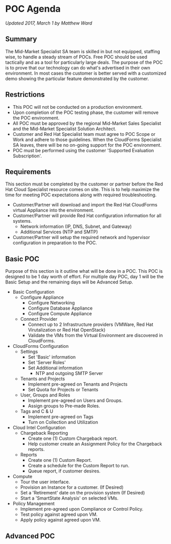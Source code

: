 # POC Agenda
*Updated 2017, March 1 by Matthew Ward*

## Summary
The Mid-Market Specialist SA team is skilled in but not equipped, staffing wise, to handle a steady stream of POCs. Free POC should be used tactically and as a tool for particularly large deals. The purpose of the POC is to prove that our technology can do what's advertised in their own environment. In most cases the customer is better served with a customized demo showing the particular feature demonstrated by the customer.

## Restrictions
* This POC will not be conducted on a production environment.
* Upon completion of the POC testing phase, the customer will remove the POC environment.  
* All POC must be approved by the regional Mid-Market Sales Specialist and the Mid-Market Specialist Solution Architect.
* Customer and Red Hat Specialist team must agree to POC Scope or Work and adhere to those guidelines. When the CloudForms Specialist SA leaves, there will be no on-going support for the POC environment.
* POC must be performed using the customer 'Supported Evaluation Subscription'.

## Requirements
This section must be completed by the customer or partner before the Red Hat Cloud Specialist resource comes on site. This is to help maximize the time for meeting POC expectations along with required troubleshooting.

* Customer/Partner will download and import the Red Hat CloudForms virtual Appliance into the environment.
* Customer/Partner will provide Red Hat configuration information for all systems.
   * Network information (IP, DNS, Subnet, and Gateway)
   * Additional Services (NTP and SMTP)
* Customer/Partner will setup the required network and hypervisor configuration in preparation to the POC. 


## Basic POC
Purpose of this section is it outline what will be done in a POC. This POC is designed to be 1 day worth of effort. For multiple day POC, day 1 will be the Basic Setup and the remaining days will be Advanced Setup.

* Basic Configuration
   * Configure Appliance
      * Configure Networking
      * Configure Database Appliance
      * Configure Compute Appliance
   * Connect Provider
      * Connect up to 2 Infrastructure providers (VMWare, Red Hat Virutalization or Red Hat OpenStack)
      * Validate the VMs from the Virtual Environment are discovered in CloudForms.
* CloudForms Configuration
   * Settings
      * Set 'Basic' information
      * Set 'Server Roles'
      * Set Additional information
         * NTP and outgoing SMTP Server
   * Tenants and Projects
      * Implement pre-agreed on Tenants and Projects
      * Set Quota for Projects or Tenants
   * User, Groups and Roles
      * Implement pre-agreed on Users and Groups.
      * Assign groups to Pre-made Roles.
   * Tags and C & U
      * Implement pre-agreed on Tags
      * Turn on Collection and Utilization
* Cloud Intel Configuration
   * Chargeback Reporting
      * Create one (1) Custom Chargeback report.
      * Help customer create an Assignment Policy for the Chargeback reports.
   * Reports
      * Create one (1) Custom Report.
      * Create a schedule for the Custom Report to run.
      * Queue report, if customer desires.
* Compute
   * Tour the user interface.
   * Provision an Instance for a customer. (If Desired)
   * Set a 'Retirement' date on the provision system (If Desired)
   * Start a 'SmartState Analysis' on selected VMs.
* Policy Management
   * Implement pre-agreed upon Compliance or Control Policy.
   * Test policy against agreed upon VM.
   * Apply policy against agreed upon VM.

## Advanced POC
